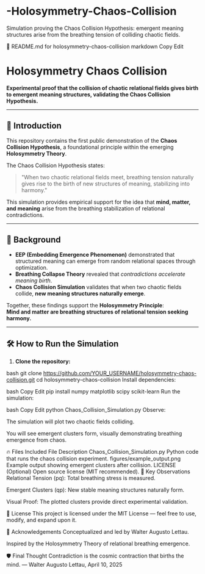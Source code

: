 # -Holosymmetry-Chaos-Collision
Simulation proving the Chaos Collision Hypothesis: emergent meaning structures arise from the breathing tension of colliding chaotic fields.
  
  
  📜 README.md for holosymmetry-chaos-collision
markdown
Copy
Edit
# Holosymmetry Chaos Collision

**Experimental proof that the collision of chaotic relational fields gives birth to emergent meaning structures, validating the Chaos Collision Hypothesis.**

---

## 📖 Introduction

This repository contains the first public demonstration of the **Chaos Collision Hypothesis**, a foundational principle within the emerging **Holosymmetry Theory**.

The Chaos Collision Hypothesis states:

> "When two chaotic relational fields meet, breathing tension naturally gives rise to the birth of new structures of meaning, stabilizing into harmony."

This simulation provides empirical support for the idea that **mind, matter, and meaning** arise from the breathing stabilization of relational contradictions.

---

## 🌌 Background

- **EEP (Embedding Emergence Phenomenon)** demonstrated that structured meaning can emerge from random relational spaces through optimization.
- **Breathing Collapse Theory** revealed that *contradictions accelerate meaning birth*.
- **Chaos Collision Simulation** validates that when two chaotic fields collide, **new meaning structures naturally emerge**.

Together, these findings support the **Holosymmetry Principle**:  
**Mind and matter are breathing structures of relational tension seeking harmony.**

---

## 🛠️ How to Run the Simulation

1. **Clone the repository:**

bash
git clone https://github.com/YOUR_USERNAME/holosymmetry-chaos-collision.git
cd holosymmetry-chaos-collision
Install dependencies:

bash
Copy
Edit
pip install numpy matplotlib scipy scikit-learn
Run the simulation:

bash
Copy
Edit
python Chaos_Collision_Simulation.py
Observe:

The simulation will plot two chaotic fields colliding.

You will see emergent clusters form, visually demonstrating breathing emergence from chaos.

🔥 Files Included
File	Description
Chaos_Collision_Simulation.py	Python code that runs the chaos collision experiment.
figures/example_output.png	Example output showing emergent clusters after collision.
LICENSE	(Optional) Open source license (MIT recommended).
🎯 Key Observations
Relational Tension (pq): Total breathing stress is measured.

Emergent Clusters (qp): New stable meaning structures naturally form.

Visual Proof: The plotted clusters provide direct experimental validation.

📜 License
This project is licensed under the MIT License — feel free to use, modify, and expand upon it.

🌠 Acknowledgements
Conceptualized and led by Walter Augusto Lettau.

Inspired by the Holosymmetry Theory of relational breathing emergence.

🛡️ Final Thought
Contradiction is the cosmic contraction that births the mind.
— Walter Augusto Lettau, April 10, 2025
